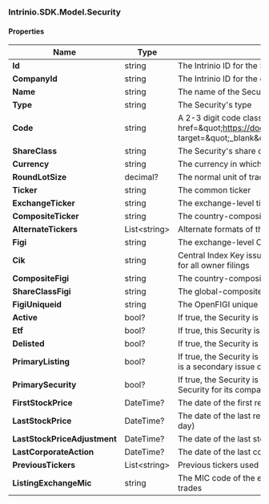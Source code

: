 [//]: # (CLASS:Intrinio.SDK.Model.Security)

[//]: # (KIND:object)

### Intrinio.SDK.Model.Security
#### Properties

[//]: # (START_DEFINITION)

Name | Type | Description
------------ | ------------- | -------------
**Id** | string | The Intrinio ID for the Security &nbsp;
**CompanyId** | string | The Intrinio ID for the company for which the Security is issued &nbsp;
**Name** | string | The name of the Security &nbsp;
**Type** | string | The Security&#39;s type &nbsp;
**Code** | string | A 2-3 digit code classifying the Security (&lt;a href&#x3D;\&quot;https://docs.intrinio.com/documentation/security_codes\&quot; target&#x3D;\&quot;_blank\&quot;&gt;reference&lt;/a&gt;) &nbsp;
**ShareClass** | string | The Security&#39;s share class (if applicable) &nbsp;
**Currency** | string | The currency in which the Security is traded on the exchange &nbsp;
**RoundLotSize** | decimal? | The normal unit of trading &nbsp;
**Ticker** | string | The common ticker &nbsp;
**ExchangeTicker** | string | The exchange-level ticker &nbsp;
**CompositeTicker** | string | The country-composite ticker &nbsp;
**AlternateTickers** | List&lt;string&gt; | Alternate formats of the common ticker &nbsp;
**Figi** | string | The exchange-level OpenFIGI identifier &nbsp;
**Cik** | string | Central Index Key issued by the SEC, which is the unique identifier for all owner filings &nbsp;
**CompositeFigi** | string | The country-composite OpenFIGI identifier &nbsp;
**ShareClassFigi** | string | The global-composite OpenFIGI identifier &nbsp;
**FigiUniqueid** | string | The OpenFIGI unique ID &nbsp;
**Active** | bool? | If true, the Security is active and has been recently traded &nbsp;
**Etf** | bool? | If true, this Security is an ETF &nbsp;
**Delisted** | bool? | If true, the Security is no longer traded on the exchange &nbsp;
**PrimaryListing** | bool? | If true, the Security is the primary issue for the company, otherwise it is a secondary issue on a secondary stock exchange &nbsp;
**PrimarySecurity** | bool? | If true, the Security is considered by Intrinio to be the primary Security for its company &nbsp;
**FirstStockPrice** | DateTime? | The date of the first recorded stock price &nbsp;
**LastStockPrice** | DateTime? | The date of the last recorded stock price (or the most recent trading day) &nbsp;
**LastStockPriceAdjustment** | DateTime? | The date of the last stock price adjustment (dividend, split, etc) &nbsp;
**LastCorporateAction** | DateTime? | The date of the last corporate action &nbsp;
**PreviousTickers** | List&lt;string&gt; | Previous tickers used by this security &nbsp;
**ListingExchangeMic** | string | The MIC code of the exchange on which this security primarily trades &nbsp;

[//]: # (END_DEFINITION)


